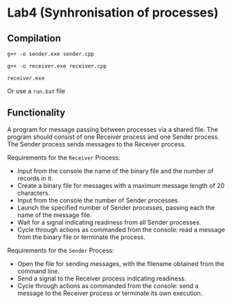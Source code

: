 # Lab4 (Synhronisation of processes)
## Compilation
~~~
g++ -o sender.exe sender.cpp
~~~
~~~
g++ -o receiver.exe receiver.cpp
~~~
~~~
receiver.exe
~~~

Or use a `run.bat` file
## Functionality
A program for message passing between processes via a shared file. The program should consist of one Receiver process and one Sender process. The Sender process sends messages to the Receiver process.

Requirements for the `Receiver` Process:
- Input from the console the name of the binary file and the number of records in it.
- Create a binary file for messages with a maximum message length of 20 characters.
- Input from the console the number of Sender processes.
- Launch the specified number of Sender processes, passing each the name of the message file.
- Wait for a signal indicating readiness from all Sender processes.
- Cycle through actions as commanded from the console: read a message from the binary file or terminate the process.

Requirements for the `Sender` Process:
- Open the file for sending messages, with the filename obtained from the command line.
- Send a signal to the Receiver process indicating readiness.
- Cycle through actions as commanded from the console: send a message to the Receiver process or terminate its own execution.
